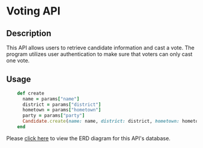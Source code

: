 # Voting API

## Description

This API allows users to retrieve candidate information and cast a vote. The program utilizes user authentication to make sure that voters can only cast one vote.

## Usage
```ruby
    def create
      name = params["name"]
      district = params["district"]
      hometown = params["hometown"]
      party = params["party"]
      Candidate.create(name: name, district: district, hometown: hometown, party: party)
    end
```
Please <a href="https://www.lucidchart.com/invitations/accept/f41dfcab-6e52-4d80-b779-426d7aad55ad" target="_blank">click here</a> to view the ERD diagram for this API's database.
